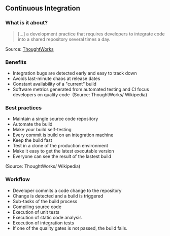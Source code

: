 ##  Continuous Integration


### What is it about?

> [...] a development practice that requires developers to integrate code into a shared repository several times a day.

​Source: [ThoughtWorks](https://www.thoughtworks.com/de/continuous-integration)


### Benefits

- Integration bugs are detected early and easy to track down
- Avoids last-minute chaos at release dates
- Constant availability of a "current" build
- Software metrics generated from automated testing and CI focus developers on quality code
​
(Source: ThoughtWorks/ Wikipedia)


### Best practices

- Maintain a single source code repository
- Automate the build
- Make your build self-testing
- Every commit is build on an integration machine
- Keep the build fast
- Test in a clone of the production environment
- Make it easy to get the latest executable version
- Everyone can see the result of the lastest build

​(Source: ThoughtWorks/ Wikipedia)


### Workflow

- Developer commits a code change to the repository
- Change is detected and a build is triggered
- Sub-tasks of the build process
- Compiling source code
- Execution of unit tests
- Execution of static code analysis
- Execution of integration tests
- ​If one of the quality gates is not passed, the build fails.
